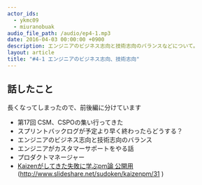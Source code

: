 ```yaml
---
actor_ids:
  - ykmc09
  - miuranobuak
audio_file_path: /audio/ep4-1.mp3
date: 2016-04-03 00:00:00 +0900
description: エンジニアのビジネス志向と技術志向のバランスなどについて。
layout: article
title: "#4-1 エンジニアのビジネス志向、技術志向"
---
```


## 話したこと
長くなってしまったので、前後編に分けています

- 第17回 CSM、CSPOの集い行ってきた
- スプリントバックログが予定より早く終わったらどうする？
- エンジニアのビジネス志向と技術志向のバランス
- エンジニアがカスタマーサポートをやる話
- プロダクトマネージャー
- [Kaizenがしてきた失敗に学ぶpm論 公開用](http://www.slideshare.net/sudoken/kaizenpm/31) (http://www.slideshare.net/sudoken/kaizenpm/31 )